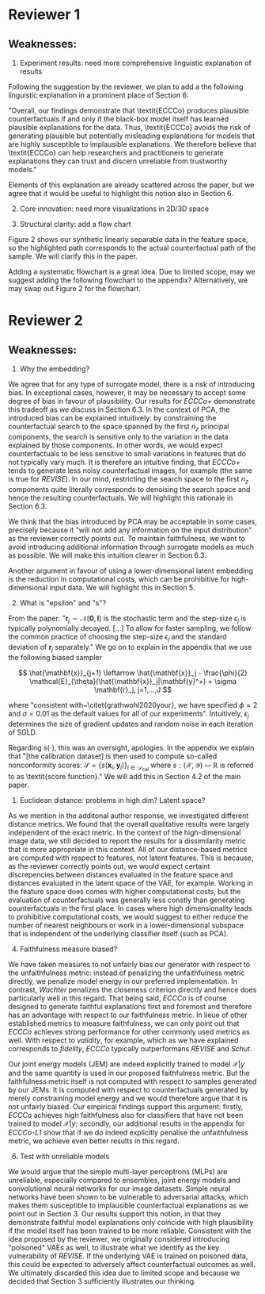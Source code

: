 # Reviewer 1

## Weaknesses:

1. Experiment results: need more comprehensive linguistic explanation of results

Following the suggestion by the reviewer, we plan to add a the following linguistic explanation in a prominent place of Section 6: 

"Overall, our findings demonstrate that \textit{ECCCo} produces plausible counterfactuals if and only if the black-box model itself has learned plausible explanations for the data. Thus, \textit{ECCCo} avoids the risk of generating plausible but potentially misleading explanations for models that are highly susceptible to implausible explanations. We therefore believe that \textit{ECCCo} can help researchers and practitioners to generate explanations they can trust and discern unreliable from trustworthy models."

Elements of this explanation are already scattered across the paper, but we agree that it would be useful to highlight this notion also in Section 6.

2. Core innovation: need more visualizations in 2D/3D space



3. Structural clarity: add a flow chart

Figure 2 shows our synthetic linearly separable data in the feature space, so the highlighted path corresponds to the actual counterfactual path of the sample. We will clarify this in the paper. 

Adding a systematic flowchart is a great idea. Due to limited scope, may we suggest adding the following flowchart to the appendix? Alternatively, we may swap out Figure 2 for the flowchart. 



# Reviewer 2

## Weaknesses:

1. Why the embedding?

We agree that for any type of surrogate model, there is a risk of introducing bias. In exceptional cases, however, it may be necessary to accept some degree of bias in favour of plausibility. Our results for *ECCCo+* demonstrate this tradeoff as we discuss in Section 6.3. In the context of PCA, the introduced bias can be explained intuitively: by constraining the counterfactual search to the space spanned by the first $n_z$ principal components, the search is sensitive only to the variation in the data explained by those components. In other words, we would expect counterfactuals to be less sensitive to small variations in features that do not typically vary much. It is therefore an intuitive finding, that *ECCCo+* tends to generate less noisy counterfactual images, for example (the same is true for *REVISE*). In our mind, restricting the search space to the first $n_z$ components quite literally corresponds to denoising the search space and hence the resulting counterfactuals. We will highlight this rationale in Section 6.3.

We think that the bias introduced by PCA may be acceptable in some cases, precisely because it "will not add any information on the input distribution" as the reviewer correctly points out. To maintain faithfulness, we want to avoid introducing additional information through surrogate models as much as possible. We will make this intuition clearer in Section 6.3.

Another argument in favour of using a lower-dimensional latent embedding is the reduction in computational costs, which can be prohibitive for high-dimensional input data. We will highlight this in Section 5. 

2. What is "epsilon" and "s"?
   
From the paper: "$\mathbf{r}_j \sim \mathcal{N}(\mathbf{0},\mathbf{I})$ is the stochastic term and the step-size $\epsilon_j$ is typically polynomially decayed. [...] To allow for faster sampling, we follow the common practice of choosing the step-size $\epsilon_j$ and the standard deviation of $\mathbf{r}_j$ separately." We go on to explain in the appendix that we use the following biased sampler 

$$
\hat{\mathbf{x}}_{j+1} \leftarrow \hat{\mathbf{x}}_j - \frac{\phi}{2} \mathcal{E}_{\theta}(\hat{\mathbf{x}}_j|\mathbf{y}^+) + \sigma \mathbf{r}_j, j=1,...,J
$$

where "consistent with~\citet{grathwohl2020your}, we have specified $\phi=2$ and $\sigma=0.01$ as the default values for all of our experiments". Intuitively, $\epsilon_j$ determines the size of gradient updates and random noise in each iteration of SGLD.

Regarding $s(\cdot)$, this was an oversight, apologies. In the appendix we explain that "[the calibration dataset] is then used to compute so-called nonconformity scores: $\mathcal{S}=\{s(\mathbf{x}_i,\mathbf{y}_i)\}_{i \in \mathcal{D}_{\text{cal}}}$ where $s: (\mathcal{X},\mathcal{Y}) \mapsto \mathbb{R}$ is referred to as \textit{score function}." We will add this in Section 4.2 of the main paper. 

1. Euclidean distance: problems in high dim? Latent space?
   
As we mention in the additonal author response, we investigated different distance metrics. We found that the overall qualitative results were largely independent of the exact metric. In the context of the high-dimensional image data, we still decided to report the results for a dissimilarity metric that is more appropriate in this context. All of our distance-based metrics are computed with respect to features, not latent features. This is because, as the reviewer correctly points out, we would expect certaint discrepencies between distances evaluated in the feature space and distances evaluated in the latent space of the VAE, for example. Working in the feature space does comes with higher computational costs, but the evaluation of counterfactuals was generally less constly than generating counterfactuals in the first place. In cases where high dimensionality leads to prohibitive computational costs, we would suggest to either reduce the number of nearest neighbours or work in a lower-dimensional subspace that is independent of the underlying classifier itself (such as PCA).

4. Faithfulness measure biased?

We have taken measures to not unfairly bias our generator with respect to the unfaithfulness metric: instead of penalizing the unfaithfulness metric directly, we penalize model energy in our preferred implementation. In contrast, *Wachter* penalizes the closeness criterion directly and hence does particularly well in this regard. That being said, *ECCCo* is of course designed to generate faithful explanations first and foremost and therefore has an advantage with respect to our faithfulness metric. In lieue of other established metrics to measure faithfulness, we can only point out that *ECCCo* achieves strong performance for other commonly used metrics as well. With respect to *validity*, for example, which as we have explained corresponds to *fidelity*, *ECCCo* typically outperformans *REVISE* and *Schut*.  

Our joint energy models (JEM) are indeed explicitly trained to model $\mathcal{X}|y$ and the same quantity is used in our proposed faithfulness metric. But the faithfulness metric itself is not computed with respect to samples generated by our JEMs. It is computed with respect to counterfactuals generated by merely constraining model energy and we would therefore argue that it is not unfairly biased. Our empirical findings support this argument: firstly, *ECCCo* achieves high faithfulness also for classifiers that have not been trained to model $\mathcal{X}|y$; secondly, our additional results in the appendix for *ECCCo-L1* show that if we do indeed explicitly penalise the unfaithfulness metric, we achieve even better results in this regard. 

6. Test with unreliable models

We would argue that the simple multi-layer perceptrons (MLPs) are unreliable, especially compared to ensembles, joint energy models and convolutional neural networks for our image datasets. Simple neural networks have been shown to be vulnerable to adversarial attacks, which makes them susceptible to implausible counterfactual explanations as we point out in Section 3. Our results support this notion, in that they demonstrate faithful model explanations only coincide with high plausibility if the model itself has been trained to be more reliable. Consistent with the idea proposed by the reviewer, we originally considered introducing "poisoned" VAEs as well, to illustrate what we identify as the key vulnerability of *REVISE*. If the underlying VAE is trained on poisoned data, this could be expected to adversely affect counterfactual outcomes as well. We ultimately discarded this idea due to limited scope and because we decided that Section 3 sufficiently illustrates our thinking. 

